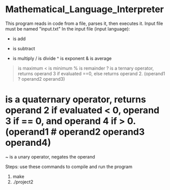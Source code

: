 # Mathematical_Language_Interpreter
This program reads in code from a file, parses it, then executes it.
Input file must be named "input.txt"
In the input file (input language):
  + is add
  - is subtract
  * is multiply
  / is divide
  ^ is exponent
  & is average
  > is maximum
  < is minimum
  % is remainder
  ? is a ternary operator, returns operand 3 if evaluated ==0, else returns operand 2. (operand1 ? operand2 operand3)
  # is a quaternary operator, returns operand 2 if evaluated < 0, operand 3 if == 0, and operand 4 if > 0.(operand1 # operand2 operand3 operand4)
  ~ is a unary operator, negates the operand
  
Steps: use these commands to compile and run the program
  1. make
  2. ./project2
